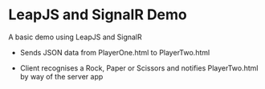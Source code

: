 LeapJS and SignalR Demo
========

A basic demo using LeapJS and SignalR

- Sends JSON data from PlayerOne.html to PlayerTwo.html

- Client recognises a Rock, Paper or Scissors and notifies PlayerTwo.html by way of the server app

